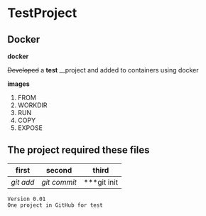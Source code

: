 # TestProject

## Docker

__docker__

~~Developed~~ a **test** __project and added to containers using docker


**images**

 1. FROM
 2. WORKDIR
   1. RUN
   2. COPY
   1. EXPOSE


## The project required these files

first | second | third
---|---|---
*git add*|_git commit_|***git init


```
Version 0.01
One project in GitHub for test

```
